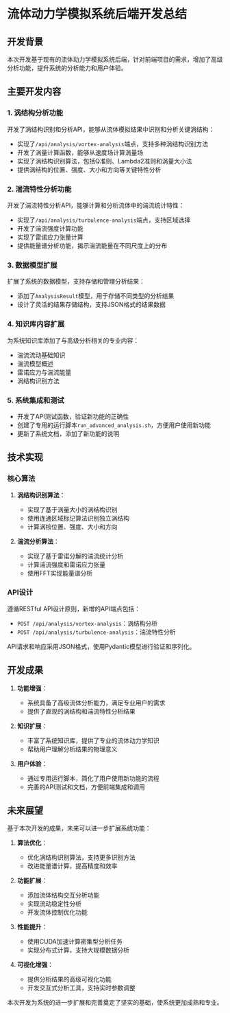 # 流体动力学模拟系统后端开发总结

## 开发背景

本次开发基于现有的流体动力学模拟系统后端，针对前端项目的需求，增加了高级分析功能，提升系统的分析能力和用户体验。

## 主要开发内容

### 1. 涡结构分析功能

开发了涡结构识别和分析API，能够从流体模拟结果中识别和分析关键涡结构：

- 实现了`/api/analysis/vortex-analysis`端点，支持多种涡结构识别方法
- 开发了涡量计算函数，能够从速度场计算涡量场
- 实现了涡结构识别算法，包括Q准则、Lambda2准则和涡量大小法
- 提供涡结构的位置、强度、大小和方向等关键特性分析

### 2. 湍流特性分析功能

开发了湍流特性分析API，能够计算和分析流体中的湍流统计特性：

- 实现了`/api/analysis/turbulence-analysis`端点，支持区域选择
- 开发了湍流强度计算功能
- 实现了雷诺应力张量计算
- 提供能量谱分析功能，揭示湍流能量在不同尺度上的分布

### 3. 数据模型扩展

扩展了系统的数据模型，支持存储和管理分析结果：

- 添加了`AnalysisResult`模型，用于存储不同类型的分析结果
- 设计了灵活的结果存储结构，支持JSON格式的结果数据

### 4. 知识库内容扩展

为系统知识库添加了与高级分析相关的专业内容：

- 湍流流动基础知识
- 湍流模型概述
- 雷诺应力与湍流能量
- 涡结构识别方法

### 5. 系统集成和测试

- 开发了API测试函数，验证新功能的正确性
- 创建了专用的运行脚本`run_advanced_analysis.sh`，方便用户使用新功能
- 更新了系统文档，添加了新功能的说明

## 技术实现

### 核心算法

1. **涡结构识别算法**：
   - 实现了基于涡量大小的涡结构识别
   - 使用连通区域标记算法识别独立涡结构
   - 计算涡核位置、强度、大小和方向

2. **湍流分析算法**：
   - 实现了基于雷诺分解的湍流统计分析
   - 计算湍流强度和雷诺应力张量
   - 使用FFT实现能量谱分析

### API设计

遵循RESTful API设计原则，新增的API端点包括：

- `POST /api/analysis/vortex-analysis`：涡结构分析
- `POST /api/analysis/turbulence-analysis`：湍流特性分析

API请求和响应采用JSON格式，使用Pydantic模型进行验证和序列化。

## 开发成果

1. **功能增强**：
   - 系统具备了高级流体分析能力，满足专业用户的需求
   - 提供了直观的涡结构和湍流特性分析结果

2. **知识扩展**：
   - 丰富了系统知识库，提供了专业的流体动力学知识
   - 帮助用户理解分析结果的物理意义

3. **用户体验**：
   - 通过专用运行脚本，简化了用户使用新功能的流程
   - 完善的API测试和文档，方便前端集成和调用

## 未来展望

基于本次开发的成果，未来可以进一步扩展系统功能：

1. **算法优化**：
   - 优化涡结构识别算法，支持更多识别方法
   - 改进能量谱计算，提高精度和效率

2. **功能扩展**：
   - 添加流体结构交互分析功能
   - 实现流动稳定性分析
   - 开发流体控制优化功能

3. **性能提升**：
   - 使用CUDA加速计算密集型分析任务
   - 实现分布式计算，支持大规模数据分析

4. **可视化增强**：
   - 提供分析结果的高级可视化功能
   - 开发交互式分析工具，支持实时参数调整

本次开发为系统的进一步扩展和完善奠定了坚实的基础，使系统更加成熟和专业。 